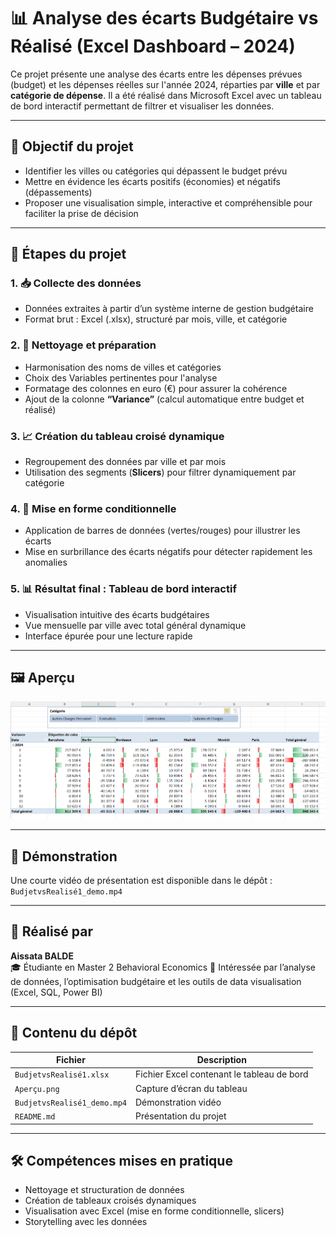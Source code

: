 # 📊 Analyse des écarts Budgétaire vs Réalisé (Excel Dashboard – 2024)

Ce projet présente une analyse des écarts entre les dépenses prévues (budget) et les dépenses réelles sur l'année 2024, réparties par **ville** et par **catégorie de dépense**. Il a été réalisé dans Microsoft Excel avec un tableau de bord interactif permettant de filtrer et visualiser les données.

---

## 🚀 Objectif du projet
- Identifier les villes ou catégories qui dépassent le budget prévu
- Mettre en évidence les écarts positifs (économies) et négatifs (dépassements)
- Proposer une visualisation simple, interactive et compréhensible pour faciliter la prise de décision

---

## 🧩 Étapes du projet

### 1. 📥 Collecte des données
- Données extraites à partir d’un système interne de gestion budgétaire
- Format brut : Excel (.xlsx), structuré par mois, ville, et catégorie

### 2. 🧹 Nettoyage et préparation
- Harmonisation des noms de villes et catégories
- Choix des Variables pertinentes pour l'analyse
- Formatage des colonnes en euro (€) pour assurer la cohérence
- Ajout de la colonne **“Variance”** (calcul automatique entre budget et réalisé)

### 3. 📈 Création du tableau croisé dynamique
- Regroupement des données par ville et par mois
- Utilisation des segments (**Slicers**) pour filtrer dynamiquement par catégorie

### 4. 🎨 Mise en forme conditionnelle
- Application de barres de données (vertes/rouges) pour illustrer les écarts
- Mise en surbrillance des écarts négatifs pour détecter rapidement les anomalies

### 5. 📊 Résultat final : Tableau de bord interactif
- Visualisation intuitive des écarts budgétaires
- Vue mensuelle par ville avec total général dynamique
- Interface épurée pour une lecture rapide

---

## 🖼️ Aperçu
![Aperçu du tableau de bord](Aperçu.png)

---

## 🎥 Démonstration
Une courte vidéo de présentation est disponible dans le dépôt : `BudjetvsRealisé1_demo.mp4`

---

## 🧠 Réalisé par
**Aissata BALDE**  
🎓 Étudiante en Master 2 Behavioral Economics 
📌 Intéressée par l’analyse de données, l’optimisation budgétaire et les outils de data visualisation (Excel, SQL, Power BI)

---

## 📁 Contenu du dépôt
| Fichier | Description |
|--------|-------------|
| `BudjetvsRealisé1.xlsx` | Fichier Excel contenant le tableau de bord |
| `Aperçu.png` | Capture d’écran du tableau |
| `BudjetvsRealisé1_demo.mp4` | Démonstration vidéo |
| `README.md` | Présentation du projet |

---

## 🛠️ Compétences mises en pratique
- Nettoyage et structuration de données
- Création de tableaux croisés dynamiques
- Visualisation avec Excel (mise en forme conditionnelle, slicers)
- Storytelling avec les données


